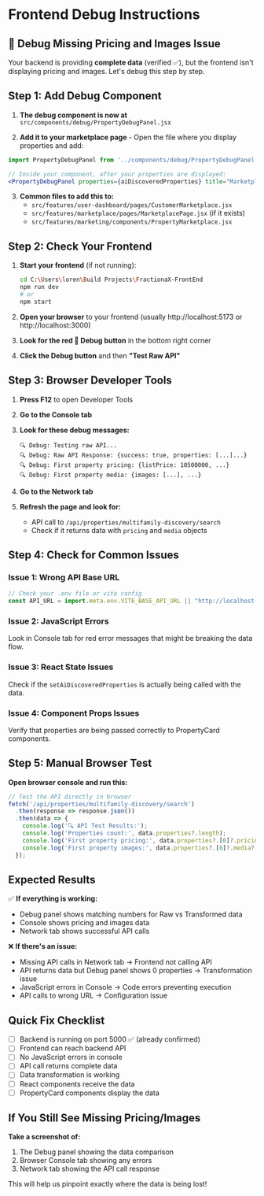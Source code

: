 # Frontend Debug Instructions

## 🐛 Debug Missing Pricing and Images Issue

Your backend is providing **complete data** (verified ✅), but the frontend isn't displaying pricing and images. Let's debug this step by step.

## Step 1: Add Debug Component

1. **The debug component is now at** `src/components/debug/PropertyDebugPanel.jsx`

2. **Add it to your marketplace page** - Open the file where you display properties and add:

```jsx
import PropertyDebugPanel from '../components/debug/PropertyDebugPanel';

// Inside your component, after your properties are displayed:
<PropertyDebugPanel properties={aiDiscoveredProperties} title="Marketplace Debug" />
```

3. **Common files to add this to:**
   - `src/features/user-dashboard/pages/CustomerMarketplace.jsx`
   - `src/features/marketplace/pages/MarketplacePage.jsx` (if it exists)
   - `src/features/marketing/components/PropertyMarketplace.jsx`

## Step 2: Check Your Frontend

1. **Start your frontend** (if not running):
   ```bash
   cd C:\Users\loren\Build Projects\FractionaX-FrontEnd
   npm run dev
   # or
   npm start
   ```

2. **Open your browser** to your frontend (usually http://localhost:5173 or http://localhost:3000)

3. **Look for the red 🐛 Debug button** in the bottom right corner

4. **Click the Debug button** and then **"Test Raw API"**

## Step 3: Browser Developer Tools

1. **Press F12** to open Developer Tools

2. **Go to the Console tab**

3. **Look for these debug messages:**
   ```
   🔍 Debug: Testing raw API...
   🔍 Debug: Raw API Response: {success: true, properties: [...]...}
   🔍 Debug: First property pricing: {listPrice: 10500000, ...}
   🔍 Debug: First property media: {images: [...], ...}
   ```

4. **Go to the Network tab**

5. **Refresh the page and look for:**
   - API call to `/api/properties/multifamily-discovery/search`
   - Check if it returns data with `pricing` and `media` objects

## Step 4: Check for Common Issues

### Issue 1: Wrong API Base URL
```jsx
// Check your .env file or vite config
const API_URL = import.meta.env.VITE_BASE_API_URL || "http://localhost:5000";
```

### Issue 2: JavaScript Errors
Look in Console tab for red error messages that might be breaking the data flow.

### Issue 3: React State Issues
Check if the `setAiDiscoveredProperties` is actually being called with the data.

### Issue 4: Component Props Issues
Verify that properties are being passed correctly to PropertyCard components.

## Step 5: Manual Browser Test

**Open browser console and run this:**

```javascript
// Test the API directly in browser
fetch('/api/properties/multifamily-discovery/search')
  .then(response => response.json())
  .then(data => {
    console.log('🔍 API Test Results:');
    console.log('Properties count:', data.properties?.length);
    console.log('First property pricing:', data.properties?.[0]?.pricing);
    console.log('First property images:', data.properties?.[0]?.media?.images);
  });
```

## Expected Results

✅ **If everything is working:**
- Debug panel shows matching numbers for Raw vs Transformed data
- Console shows pricing and images data
- Network tab shows successful API calls

❌ **If there's an issue:**
- Missing API calls in Network tab → Frontend not calling API
- API returns data but Debug panel shows 0 properties → Transformation issue
- JavaScript errors in Console → Code errors preventing execution
- API calls to wrong URL → Configuration issue

## Quick Fix Checklist

- [ ] Backend is running on port 5000 ✅ (already confirmed)
- [ ] Frontend can reach backend API
- [ ] No JavaScript errors in console
- [ ] API call returns complete data
- [ ] Data transformation is working
- [ ] React components receive the data
- [ ] PropertyCard components display the data

## If You Still See Missing Pricing/Images

**Take a screenshot of:**
1. The Debug panel showing the data comparison
2. Browser Console tab showing any errors
3. Network tab showing the API call response

This will help us pinpoint exactly where the data is being lost!